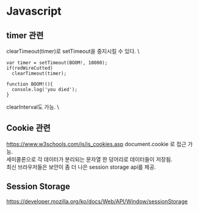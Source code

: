 # Javascript
## timer 관련
clearTimeout(timer)로 setTimeout을 중지시킬 수 있다. \
```//ex)
var timer = setTimeout(BOOM!, 10000);
if(redWireCutted)
  clearTimeout(timer);
  
function BOOM!(){
  console.log('you died');
}
```
clearInterval도 가능. \

## Cookie 관련
https://www.w3schools.com/js/js_cookies.asp
document.cookie 로 접근 가능.\
세미콜론으로 각 데이터가 분리되는 문자열 한 덩어리로 데이터들이 저장됨. \
최신 브라우저들은 보안이 좀 더 나은 session storage api를 제공.

## Session Storage
https://developer.mozilla.org/ko/docs/Web/API/Window/sessionStorage
